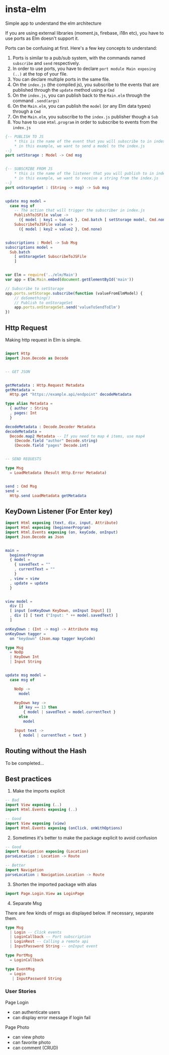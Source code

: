 # insta-elm
Simple app to understand the elm architecture

If you are using external libraries (moment.js, firebase, i18n etc), you have
to use ports as Elm doesn't support it.

Ports can be confusing at first. Here's a few key concepts to understand:

1. Ports is similar to a pub/sub system, with the commands named `subscribe` and `send` respectively.
2. In order to use ports, you have to declare `port module Main exposing (..)` at the top of your file.
3. You can declare multiple ports in the same file.
4. On the `index.js` (the compiled js), you subscribe to the events that are published through the `update` method using a `Cmd`
5. On the `index.js`, you can publish back to the `Main.elm` through the command `.send(args)`
6. On the `Main.elm`, you can publish the `model` (or any Elm data types) through a `Cmd`
7. On the `Main.elm`, you subscribe to the `index.js` publisher though a `Sub`
8. You have to use `Html.program` in order to subscribe to events from the `index.js`

```elm
{-- PUBLISH TO JS
    * this is the name of the event that you will subscribe to in index.js
    * in this example, we want to send a model to the index.js
--} 
port setStorage : Model -> Cmd msg


{-- SUBSCRIBE FROM JS
    * this is the name of the listener that you will publish to in index.js
    * in this example, we want to receive a string from the index.js
--}
port onStorageSet : (String -> msg) -> Sub msg


update msg model =
  case msg of
    -- The action that will trigger the subscriber in index.js
    PublishToJSFile value -> 
      ({ model | key1 = value1 }, Cmd.batch [ setStorage model, Cmd.none ] )
    SubscribeToJSFile value ->
      ({ model | key2 = value2 }, Cmd.none)


subscriptions : Model -> Sub Msg
subscriptions model =
  Sub.batch
    [ onStorageSet SubscribeToJSFile
    ]
```

```js

var Elm = require('../elm/Main')
var app = Elm.Main.embed(document.getElementById('main'))

// Subscribe to setStorage
app.ports.setStorage.subscribe(function (valueFromElmModel) {
    // doSomething()
    // Publish to onStorageSet 
    app.ports.onStorageSet.send('valueToSendToElm')
})
```

## Http Request

Making http request in Elm is simple.

```elm

import Http
import Json.Decode as Decode


-- GET JSON


getMetadata : Http.Request Metadata
getMetadata =
  Http.get "https://example.api/endpoint" decodeMetadata

type alias Metadata =
  { author : String
  , pages: Int
  }

decodeMetadata : Decode.Decoder Metadata
decodeMetadata = 
  Decode.map2 Metadata -- If you need to map 4 items, use map4
    (Decode.field "author" Decode.string)
    (Decode.field "pages" Decode.int)


-- SEND REQUESTS

type Msg
  = LoadMetadata (Result Http.Error Metadata)


send : Cmd Msg
send = 
  Http.send LoadMetadata getMetadata
```


## KeyDown Listener (For Enter key)

```elm
import Html exposing (text, div, input, Attribute)
import Html exposing (beginnerProgram)
import Html.Events exposing (on, keyCode, onInput)
import Json.Decode as Json


main =
  beginnerProgram 
  { model = 
    { savedText = ""
    , currentText = ""
    }
  , view = view
  , update = update
  }


view model =
  div [] 
  [ input [onKeyDown KeyDown, onInput Input] []
  , div [] [ text ("Input: " ++ model.savedText) ]
  ]

onKeyDown : (Int -> msg) -> Attribute msg
onKeyDown tagger =
  on "keydown" (Json.map tagger keyCode)

type Msg 
  = NoOp
  | KeyDown Int
  | Input String


update msg model =
  case msg of

    NoOp ->
      model

    KeyDown key ->
      if key == 13 then
        { model | savedText = model.currentText }
      else
        model

    Input text ->
      { model | currentText = text }
```

## Routing without the Hash

To be completed...

## Best practices

1. Make the imports explicit

```elm
-- Bad
import View exposing (..)
import Html.Events exposing (..)

-- Good
import View exposing (view)
import Html.Events exposing (onClick, onWithOptions)

```

2. Sometimes it's better to make the package explicit to avoid confusion
```elm
-- Good
import Navigation exposing (Location)
parseLocation : Location -> Route

-- Better
import Navigation
parseLocation : Navigation.Location -> Route
```

3. Shorten the imported package with alias
```elm
import Page.Login.View as LoginPage
```

4. Separate Msg

There are few kinds of msgs as displayed below. If necessary, separate them.
```elm
type Msg
  | Login -- Click events
  | LoginCallback -- Port subscription 
  | LoginRest -- Calling a remote api
  | InputPassword String -- onInput event

type PortMsg 
  = LoginCallback

type EventMsg 
  = Login
   | InputPassword String
```

### User Stories

Page Login
- can authenticate users
- can display error message if login fail

Page Photo
- can view photo
- can favorite photo
- can comment (CRUD)
